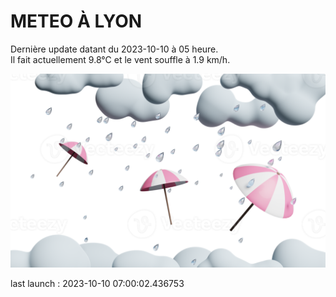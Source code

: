 # METEO À LYON

Dernière update datant du 2023-10-10 à 05 heure.  
Il fait actuellement 9.8°C et le vent souffle à 1.9 km/h.      

![](./.github/rain.png)

last launch : 2023-10-10 07:00:02.436753
